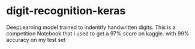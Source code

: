 # digit-recognition-keras
DeepLearning model trained to indentify handwritten digits. This is a competition Notebook that i used to get a 97% score on kaggle. with 99% accuracy on my test set

